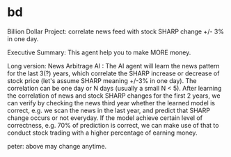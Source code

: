# bd
Billion Dollar Project: correlate news feed with stock SHARP change +/- 3% in one day.


Executive Summary: This agent help you to make MORE money.

Long version:
News Arbitrage AI : The AI agent will learn
the news pattern for the last 3(?) years,
which correlate the SHARP increase or decrease
of stock price (let's assume SHARP meaning +/-3%
in one day).  The correlation can be one day
or N days (usually a small N < 5).
After learning the correlation of news and stock
SHARP changes for the first 2 years, we
can verify by checking the news third
year whether the learned model is correct,
e.g. we scan the news in the last year,
and predict that SHARP change occurs
or not everyday.   If the model achieve
certain level of correctness, e.g. 70% of
prediction is correct, we can make use of
that to conduct stock trading with a higher
percentage of earning money.

peter: above may change anytime.
